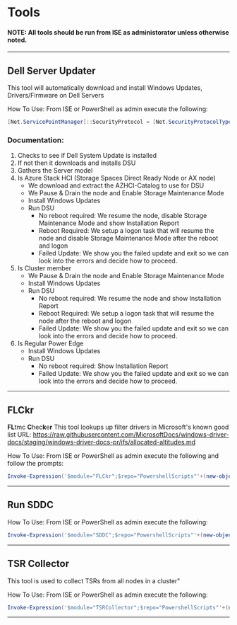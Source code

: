 # Tools
#### NOTE: All tools should be run from ISE as administorator unless otherwise noted. 
-------------------------------------------------------------------------------------------------------------------------------------------------
## Dell Server Updater
   This tool will automatically download and 
   install Windows Updates, Drivers/Firmware on Dell Servers
  
  How To Use:
    From ISE or PowerShell as admin execute the following:
```Powershell
[Net.ServicePointManager]::SecurityProtocol = [Net.SecurityProtocolType]::Tls12;Invoke-Expression('$module="DellServerUpdater";$repo="PowershellScripts"'+(new-object net.webclient).DownloadString('https://raw.githubusercontent.com/DellProSupportGse/Tools/main/DellServerUpdater.ps1'));Invoke-DellServerUpdater
```

### Documentation:
   1. Checks to see if Dell System Update is installed
   2. If not then it downloads and installs DSU
   3. Gathers the Server model
   4. Is Azure Stack HCI (Storage Spaces Direct Ready Node or AX node)
      - We download and extract the AZHCI-Catalog to use for DSU
      - We Pause & Drain the node and Enable Storage Maintenance Mode
      - Install Windows Updates
      - Run DSU
        - No reboot required: We resume the node, disable Storage Maintenance Mode and show Installation Report
        - Reboot Required: We setup a logon task that will resume the node and disable Storage Maintenance Mode after the reboot and logon
        - Failed Update: We show you the failed update and exit so we can look into the errors and decide how to proceed.
   6. Is Cluster member
      - We Pause & Drain the node and Enable Storage Maintenance Mode
      - Install Windows Updates
      - Run DSU
        - No reboot required: We resume the node and show Installation Report
        - Reboot Required: We setup a logon task that will resume the node after the reboot and logon
        - Failed Update: We show you the failed update and exit so we can look into the errors and decide how to proceed.
   8. Is Regular Power Edge
      - Install Windows Updates 
      - Run DSU
        - No reboot required: Show Installation Report
        - Failed Update: We show you the failed update and exit so we can look into the errors and decide how to proceed.
-------------------------------------------------------------------------------------------------------------------------------------------------
## FLCkr
   **FL**tmc **C**hec**k**e**r**
   This tool lookups up filter drivers in Microsoft's known good list
   URL: https://raw.githubusercontent.com/MicrosoftDocs/windows-driver-docs/staging/windows-driver-docs-pr/ifs/allocated-altitudes.md
   
   How To Use: 
      From ISE or PowerShell as admin execute the following and follow the prompts:
```Powershell
Invoke-Expression('$module="FLCkr";$repo="PowershellScripts"'+(new-object System.net.webclient).DownloadString('https://raw.githubusercontent.com/DellProSupportGse/Tools/main/FLCkr.ps1'));Invoke-FLCkr
```
-------------------------------------------------------------------------------------------------------------------------------------------------
## Run SDDC
 How To Use:
    From ISE or PowerShell as admin execute the following:
```Powershell
Invoke-Expression('$module="SDDC";$repo="PowershellScripts"'+(new-object net.webclient).DownloadString('https://raw.githubusercontent.com/DellProSupportGse/Tools/main/RunSDDC.ps1'));Invoke-SDDC
```
---
## TSR Collector
   This tool is used to collect TSRs from
    all nodes in a cluster"

  How To Use:
    From ISE or PowerShell as admin execute the following:
```Powershell
Invoke-Expression('$module="TSRCollector";$repo="PowershellScripts"'+(new-object net.webclient).DownloadString('https://raw.githubusercontent.com/DellProSupportGse/Tools/main/TSRCollector.ps1'));Invoke-TSRCollector
```
-------------------------------------------------------------------------------------------------------------------------------------------------

